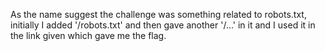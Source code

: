 As the name suggest the challenge was something related to robots.txt, initially I added '/robots.txt' and then gave another '/...' in it and I used it in the link given which gave me the flag.
